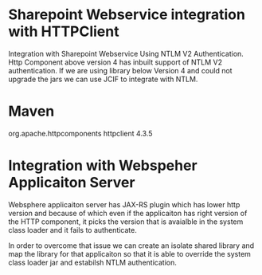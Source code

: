 Sharepoint Webservice integration with HTTPClient
=================================================

Integration with Sharepoint Webservice Using NTLM V2 Authentication. Http Component above version 4 has inbuilt support of NTLM V2 authentication. 
If we are using library below Version 4 and could not upgrade the jars we can use JCIF to integrate with NTLM.


Maven
==========


<dependency>
	<groupId>org.apache.httpcomponents</groupId>
	<artifactId>httpclient</artifactId>
	<version>4.3.5</version>
</dependency>







Integration with Webspeher Applicaiton Server
=============================================
 Websphere applicaiton server has JAX-RS plugin which has lower http version and because of which even if the applicaiton has right version of the HTTP component, it picks the version that is avaialble in the system class loader and it fails to authenticate.
 
 In order to overcome that issue we can create an isolate shared library and map the library for that applicaiton so that it is able to override the system class loader jar and estabilsh NTLM authentication.








